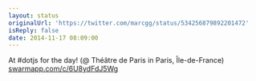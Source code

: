 ```yaml
---
layout: status
originalUrl: 'https://twitter.com/marcgg/status/534256879892201472'
isReply: false
date: 2014-11-17 08:09:00
---
```


At #dotjs for the day! (@ Théâtre de Paris in Paris, Île-de-France) [swarmapp.com/c/6U8ydFdJ5Wg](https://www.swarmapp.com/c/6U8ydFdJ5Wg)
